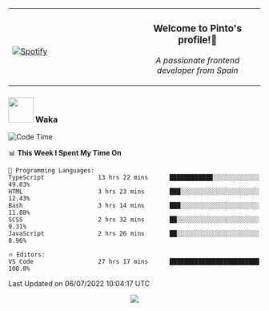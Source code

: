 <table width="100%" align="center"> 
  <tr>
  <td width="50%">
      
&nbsp; <br> [![Spotify](https://novatorem-zeta-rust.vercel.app/api/spotify)](https://open.spotify.com/user/novatorem-zeta-rust)

  </td>
  <td width="50%">
    <h3 align="center">Welcome to Pinto's profile!👋</h3>
    <p align="center"><em>A passionate frontend developer from Spain</em></p>
  </td>
  </table>

### <img src="https://media.giphy.com/media/VgCDAzcKvsR6OM0uWg/giphy.gif" width="50"> Waka

  <!--START_SECTION:waka-->
![Code Time](http://img.shields.io/badge/Code%20Time-619%20hrs%2027%20mins-blue)

📊 **This Week I Spent My Time On** 

```text
💬 Programming Languages: 
TypeScript               13 hrs 22 mins      ████████████░░░░░░░░░░░░░   49.03% 
HTML                     3 hrs 23 mins       ███░░░░░░░░░░░░░░░░░░░░░░   12.43% 
Bash                     3 hrs 14 mins       ███░░░░░░░░░░░░░░░░░░░░░░   11.88% 
SCSS                     2 hrs 32 mins       ██░░░░░░░░░░░░░░░░░░░░░░░   9.31% 
JavaScript               2 hrs 26 mins       ██░░░░░░░░░░░░░░░░░░░░░░░   8.96%

🔥 Editors: 
VS Code                  27 hrs 17 mins      █████████████████████████   100.0%

```


 Last Updated on 06/07/2022 10:04:17 UTC
<!--END_SECTION:waka-->

<div align="center">
<img src="https://github-readme-stats-gilt-tau.vercel.app/api/top-langs/?username=pinto-hub&layout=compact&theme=dracula" />
</div>

